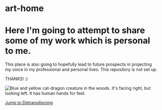# art-home
# Here I'm going to attempt to share some of my work which is personal to me.

This place is also going to hopefully lead to future prospects in projecting
my voice in my professional and personal lives.
This repository is not set up.

THANKS! :)

![Blue and yellow cat-dragon creature in the woods. It's facing right, but looking left. It has human hands for feet.]()

[Jump to Detransitioning](https://rivers-many-edge/art-home/detransitioning)
